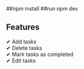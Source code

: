 ##npm install
##run npm dev

## Features
✔ Add tasks  
✔ Delete tasks  
✔ Mark tasks as completed  
✔ Edit tasks  

